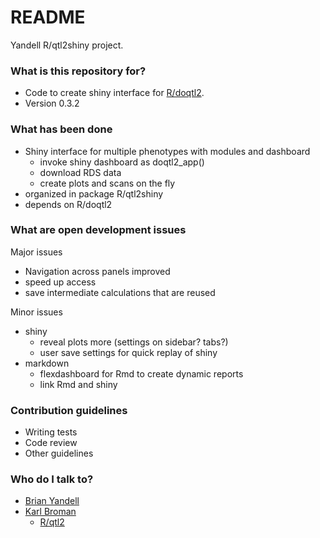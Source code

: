 # README #

Yandell R/qtl2shiny project.

### What is this repository for? ###

* Code to create shiny interface for [R/doqtl2](https://bitbucket.org/byandell/doqtl2).
* Version 0.3.2

### What has been done ###

* Shiny interface for multiple phenotypes with modules and dashboard
  + invoke shiny dashboard as doqtl2_app()
  + download RDS data
  + create plots and scans on the fly
* organized in package R/qtl2shiny
* depends on R/doqtl2

### What are open development issues ###

Major issues

* Navigation across panels improved
* speed up access
* save intermediate calculations that are reused

Minor issues

* shiny
  + reveal plots more (settings on sidebar? tabs?)
  + user save settings for quick replay of shiny
* markdown
  + flexdashboard for Rmd to create dynamic reports
  + link Rmd and shiny

### Contribution guidelines ###

* Writing tests
* Code review
* Other guidelines

### Who do I talk to? ###

* [Brian Yandell](http://bitbucket.org/byandell)
* [Karl Broman](http://bitbucket.org/kbroman)
  + [R/qtl2](http://kbroman.org/qtl2/)

